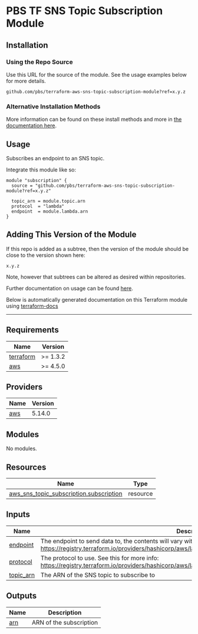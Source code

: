 # PBS TF SNS Topic Subscription Module

## Installation

### Using the Repo Source

Use this URL for the source of the module. See the usage examples below for more details.

```hcl
github.com/pbs/terraform-aws-sns-topic-subscription-module?ref=x.y.z
```

### Alternative Installation Methods

More information can be found on these install methods and more in [the documentation here](./docs/general/install).

## Usage

Subscribes an endpoint to an SNS topic.

Integrate this module like so:

```hcl
module "subscription" {
  source = "github.com/pbs/terraform-aws-sns-topic-subscription-module?ref=x.y.z"

  topic_arn = module.topic.arn
  protocol  = "lambda"
  endpoint  = module.lambda.arn
}
```

## Adding This Version of the Module

If this repo is added as a subtree, then the version of the module should be close to the version shown here:

`x.y.z`

Note, however that subtrees can be altered as desired within repositories.

Further documentation on usage can be found [here](./docs).

Below is automatically generated documentation on this Terraform module using [terraform-docs][terraform-docs]

---

[terraform-docs]: https://github.com/terraform-docs/terraform-docs

## Requirements

| Name | Version |
|------|---------|
| <a name="requirement_terraform"></a> [terraform](#requirement\_terraform) | >= 1.3.2 |
| <a name="requirement_aws"></a> [aws](#requirement\_aws) | >= 4.5.0 |

## Providers

| Name | Version |
|------|---------|
| <a name="provider_aws"></a> [aws](#provider\_aws) | 5.14.0 |

## Modules

No modules.

## Resources

| Name | Type |
|------|------|
| [aws_sns_topic_subscription.subscription](https://registry.terraform.io/providers/hashicorp/aws/latest/docs/resources/sns_topic_subscription) | resource |

## Inputs

| Name | Description | Type | Default | Required |
|------|-------------|------|---------|:--------:|
| <a name="input_endpoint"></a> [endpoint](#input\_endpoint) | The endpoint to send data to, the contents will vary with the protocol. See this for more info: https://registry.terraform.io/providers/hashicorp/aws/latest/docs/resources/sns_topic_subscription#endpoint. | `string` | n/a | yes |
| <a name="input_protocol"></a> [protocol](#input\_protocol) | The protocol to use. See this for more info: https://registry.terraform.io/providers/hashicorp/aws/latest/docs/resources/sns_topic_subscription#protocol. | `string` | n/a | yes |
| <a name="input_topic_arn"></a> [topic\_arn](#input\_topic\_arn) | The ARN of the SNS topic to subscribe to | `string` | n/a | yes |

## Outputs

| Name | Description |
|------|-------------|
| <a name="output_arn"></a> [arn](#output\_arn) | ARN of the subscription |
